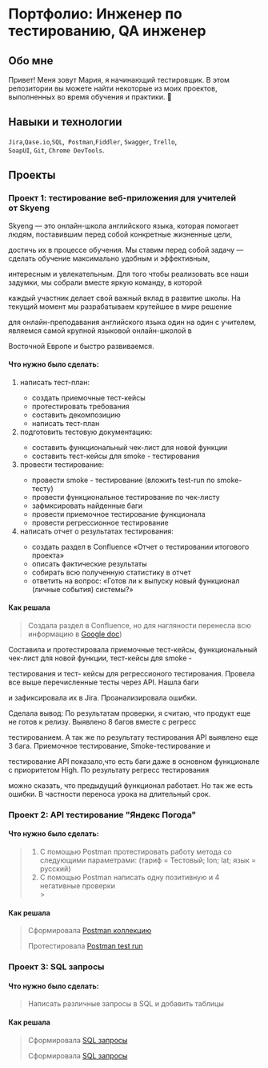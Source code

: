 # Портфолио: Инженер по тестированию, QA инженер

## Обо мне
Привет! Меня зовут Мария, я начинающий тестировщик.
В этом репозитории вы можете найти некоторые из моих проектов, выполненных во время обучения и практики. 👋

## Навыки и технологии

``Jira``,``Qase.io``,``SQL``,`` Postman``,``Fiddler``, ``Swagger``, ``Trello``, <br>
``SoapUI``, ``Git``, ``Chrome DevTools``.

## Проекты



### Проект 1: тестирование веб-приложения для учителей от Skyeng 

<p> Skyeng — это онлайн-школа английского языка, которая помогает людям, поставившим перед собой конкретные жизненные цели, </p>
<p> достичь их в процессе обучения. Мы ставим перед собой задачу — сделать обучение максимально удобным и эффективным, </p>
<p> интересным и увлекательным. Для того чтобы реализовать все наши задумки, мы собрали вместе яркую команду, в которой  </p> 
<p> каждый участник делает свой важный вклад в развитие школы. На текущий момент мы разрабатываем крутейшее в мире решение </p> 
<p> для онлайн-преподавания английского языка один на один с учителем, являемся самой крупной языковой онлайн-школой в </p> 
<p> Восточной Европе и быстро развиваемся.</p> 





#### Что нужно было сделать:


 <ol>

  
 <li>написать тест-план: </li>
  
 - создать приемочные тест-кейсы
 - протестировать требования
 - составить декомпозицию
 - написать тест-план

 <li>подготовить тестовую документацию: </li>

 - составить функциональный чек-лист для новой функции
 - составить тест-кейсы для smoke - тестирования
  
 <li>провести тестирование: </li>

 - провести smoke - тестирование (вложить  test-run по smoke-тесту)
- провести функциональное тестирование по чек-листу
 - зафмксировать найденные баги
 - провести приемочное тестирование функционала
 - провести регрессионное тестирование

 <li>написать отчет о результатах тестирования: </li>

 - создать раздел в Confluence «Отчет о тестировании итогового проекта»
 - описать фактические результаты
 - cобирать всю полученную статистику в отчет
 - ответить на вопрос: «Готов ли к выпуску новый функционал (личные события) системы?»
   
 </ol>


#### Как решала

> Создала раздел в Confluence, но для нагляности перенесла всю информацию в  [Google doc](https://docs.google.com/document/d/1PmS5tpGG0I0If_wLpF2PZeha5qJB7oMEegOrlWwq_OI/edit?usp=sharing))
>


<p> Cоставила и протестировала приемочные тест-кейсы, функциональный чек-лист для новой функции, тест-кейсы для smoke - </p>
<p> тестирования и тест- кейсы для регрессионого тестирования. Провела все выше перечисленные тесты через API. Нашла баги </p>
<p> и зафиксировала их в Jira. Проанализировала ошибки. </p>
<p> Сделала вывод: По результатам проверки, я считаю, что продукт еще не готов к релизу. Выявлено 8 багов вместе с регресс </p>
<p> тестированием. А так же по результату тестирования API выявлено еще 3 бага. Приемочное тестирование, Smoke-тестирование и </p>
<p> тестирование API показало,что есть баги даже в основном функционале с приоритетом High.  По результату регресс тестирования </p>
<p> можно сказать, что предыдущий функционал работает. Но так же есть ошибки. В частности переноса урока на длительный срок. </p>



### Проект 2: API тестирование "Яндекс Погода" 


 
 
#### Что нужно было сделать:




> <ol>
> <li> С помощью Postman протестировать работу метода со следующими параметрами: (тариф = Тестовый; lon; lat; язык = русский) </li>
>
> <li> С помощью Postman написать одну позитивную и 4 негативные проверки </li>
>> </ol>




#### Как решала


> Сформировала [Postman коллекцию](https://drive.google.com/file/d/1vxPpzWrF2anULJaKjeU_66qQxtvkRprK/view?usp=sharing)
>
> Протестировала [Postman test run](https://drive.google.com/file/d/1xbGV8Px3OPef0XJW_2cve5zYTWQFnm94/view?usp=sharing)
>





### Проект 3: SQL запросы 






#### Что нужно было сделать:





>  Написать различные запросы в SQL и добавить таблицы 


 
 
 #### Как решала 





> Сформировала [SQL запросы](https://drive.google.com/file/d/11bKA_U8Cp47Fj_CYOBEhAl_5lsvnis57/view?usp=sharing)
>
> Сформировала [SQL запросы](https://drive.google.com/file/d/1BqXjJHP0jUC9i1vnHW8JrDzLrIhDP3iB/view?usp=sharing)
>






